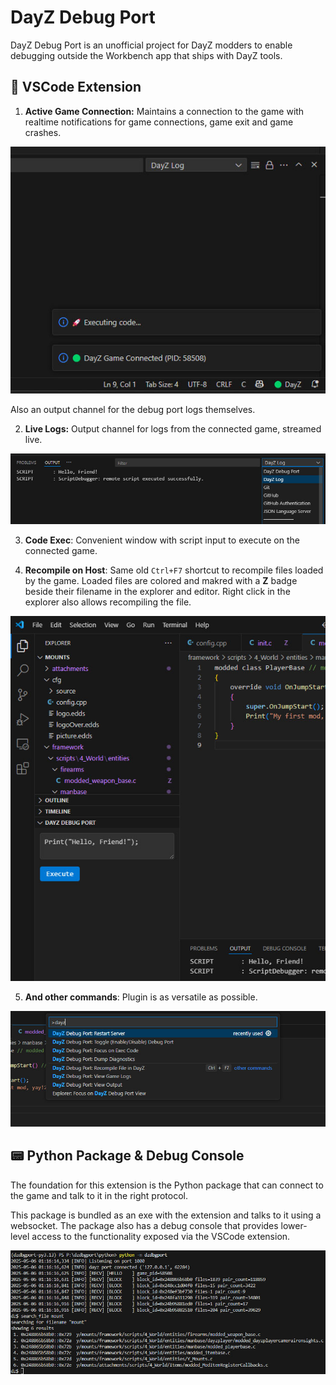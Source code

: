 # DayZ Debug Port

DayZ Debug Port is an unofficial project for DayZ modders to enable debugging outside the Workbench app that ships with DayZ tools.

## 🧩 VSCode Extension

1. **Active Game Connection:** Maintains a connection to the game with realtime notifications for game connections, game exit and game crashes.

![statusbar](resources/screen-statusbar.jpg)

Also an output channel for the debug port logs themselves.

2. **Live Logs:** Output channel for logs from the connected game, streamed live.

![logs](resources/screen-logs.jpg)

3. **Code Exec**: Convenient window with script input to execute on the connected game.

4. **Recompile on Host**: Same old `Ctrl+F7` shortcut to recompile files loaded by the game. Loaded files are colored and makred with a **Z** badge beside their filename in the explorer and editor. Right click in the explorer also allows recompiling the file.

![sidebar](resources/screen-sidebar.jpg)

5. **And other commands**: Plugin is as versatile as possible.

![cmdpallette](resources/screen-cmdpallette.jpg)

## 📟 Python Package & Debug Console

The foundation for this extension is the Python package that can connect to the game and talk to it in the right protocol.

This package is bundled as an exe with the extension and talks to it using a websocket. The package also has a debug console that provides lower-level access to the functionality exposed via the VSCode extension.

![console](resources/screen-console.jpg)
